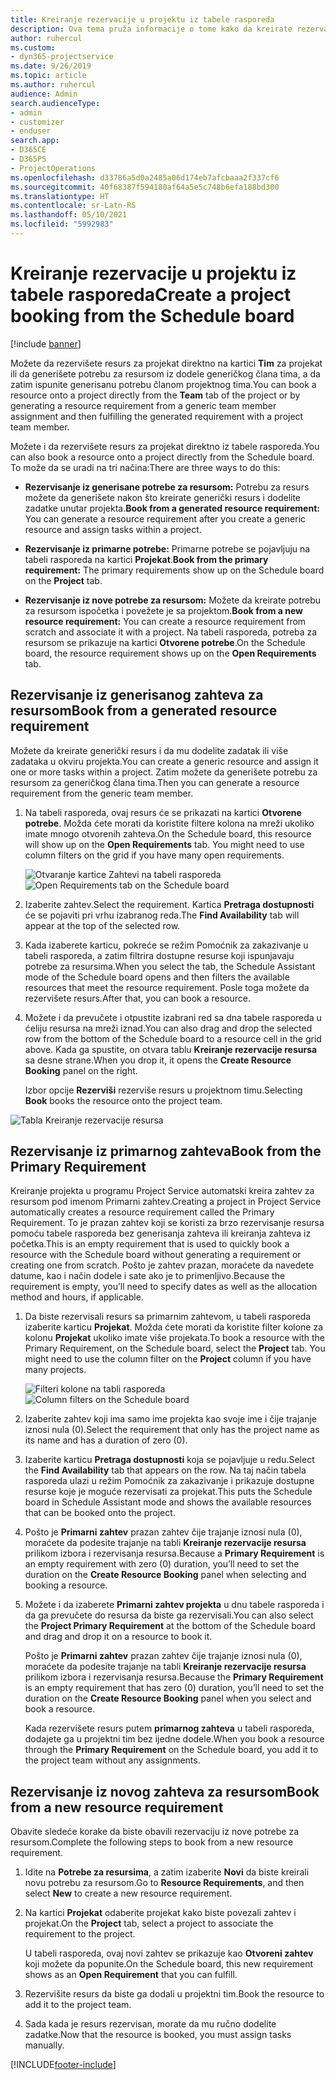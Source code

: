 ```yaml
---
title: Kreiranje rezervacije u projektu iz tabele rasporeda
description: Ova tema pruža informacije o tome kako da kreirate rezervaciju u projektu na tabeli rasporeda.
author: ruhercul
ms.custom:
- dyn365-projectservice
ms.date: 9/26/2019
ms.topic: article
ms.author: ruhercul
audience: Admin
search.audienceType:
- admin
- customizer
- enduser
search.app:
- D365CE
- D365PS
- ProjectOperations
ms.openlocfilehash: d33786a5d0a2485a06d174eb7afcbaaa2f337cf6
ms.sourcegitcommit: 40f68387f594180af64a5e5c748b6efa188bd300
ms.translationtype: HT
ms.contentlocale: sr-Latn-RS
ms.lasthandoff: 05/10/2021
ms.locfileid: "5992983"
---
```

# <a name="create-a-project-booking-from-the-schedule-board"></a><span data-ttu-id="c4cea-103">Kreiranje rezervacije u projektu iz tabele rasporeda</span><span class="sxs-lookup"><span data-stu-id="c4cea-103">Create a project booking from the Schedule board</span></span>

[!include [banner](../includes/psa-now-project-operations.md)]

<span data-ttu-id="c4cea-104">Možete da rezervišete resurs za projekat direktno na kartici **Tim** za projekat ili da generišete potrebu za resursom iz dodele generičkog člana tima, a da zatim ispunite generisanu potrebu članom projektnog tima.</span><span class="sxs-lookup"><span data-stu-id="c4cea-104">You can book a resource onto a project directly from the **Team** tab of the project or by generating a resource requirement from a generic team member assignment and then fulfilling the generated requirement with a project team member.</span></span>

<span data-ttu-id="c4cea-105">Možete i da rezervišete resurs za projekat direktno iz tabele rasporeda.</span><span class="sxs-lookup"><span data-stu-id="c4cea-105">You can also book a resource onto a project directly from the Schedule board.</span></span> <span data-ttu-id="c4cea-106">To može da se uradi na tri načina:</span><span class="sxs-lookup"><span data-stu-id="c4cea-106">There are three ways to do this:</span></span>

- <span data-ttu-id="c4cea-107">**Rezervisanje iz generisane potrebe za resursom:** Potrebu za resurs možete da generišete nakon što kreirate generički resurs i dodelite zadatke unutar projekta.</span><span class="sxs-lookup"><span data-stu-id="c4cea-107">**Book from a generated resource requirement:** You can generate a resource requirement after you create a generic resource and assign tasks within a project.</span></span>

- <span data-ttu-id="c4cea-108">**Rezervisanje iz primarne potrebe:** Primarne potrebe se pojavljuju na tabeli rasporeda na kartici **Projekat**.</span><span class="sxs-lookup"><span data-stu-id="c4cea-108">**Book from the primary requirement:** The primary requirements show up on the Schedule board on the **Project** tab.</span></span> 

- <span data-ttu-id="c4cea-109">**Rezervisanje iz nove potrebe za resursom:** Možete da kreirate potrebu za resursom ispočetka i povežete je sa projektom.</span><span class="sxs-lookup"><span data-stu-id="c4cea-109">**Book from a new resource requirement:** You can create a resource requirement from scratch and associate it with a project.</span></span> <span data-ttu-id="c4cea-110">Na tabeli rasporeda, potreba za resursom se prikazuje na kartici **Otvorene potrebe**.</span><span class="sxs-lookup"><span data-stu-id="c4cea-110">On the Schedule board, the resource requirement shows up on the **Open Requirements** tab.</span></span>

## <a name="book-from-a-generated-resource-requirement"></a><span data-ttu-id="c4cea-111">Rezervisanje iz generisanog zahteva za resursom</span><span class="sxs-lookup"><span data-stu-id="c4cea-111">Book from a generated resource requirement</span></span>

<span data-ttu-id="c4cea-112">Možete da kreirate generički resurs i da mu dodelite zadatak ili više zadataka u okviru projekta.</span><span class="sxs-lookup"><span data-stu-id="c4cea-112">You can create a generic resource and assign it one or more tasks within a project.</span></span> <span data-ttu-id="c4cea-113">Zatim možete da generišete potrebu za resursom za generičkog člana tima.</span><span class="sxs-lookup"><span data-stu-id="c4cea-113">Then you can generate a resource requirement from the generic team member.</span></span> 

1.  <span data-ttu-id="c4cea-114">Na tabeli rasporeda, ovaj resurs će se prikazati na kartici **Otvorene potrebe**. Možda ćete morati da koristite filtere kolona na mreži ukoliko imate mnogo otvorenih zahteva.</span><span class="sxs-lookup"><span data-stu-id="c4cea-114">On the Schedule board, this resource will show up on the **Open Requirements** tab. You might need to use column filters on the grid if you have many open requirements.</span></span> 

    <span data-ttu-id="c4cea-115">![Otvaranje kartice Zahtevi na tabeli rasporeda](media/FAQ-Project-Booking-Schedule-Board-1.png "Snimak ekrana tabele rezervacija i dodela")</span><span class="sxs-lookup"><span data-stu-id="c4cea-115">![Open Requirements tab on the Schedule board](media/FAQ-Project-Booking-Schedule-Board-1.png "Screenshot of bookings and assignments table")</span></span>

2. <span data-ttu-id="c4cea-116">Izaberite zahtev.</span><span class="sxs-lookup"><span data-stu-id="c4cea-116">Select the requirement.</span></span> <span data-ttu-id="c4cea-117">Kartica **Pretraga dostupnosti** će se pojaviti pri vrhu izabranog reda.</span><span class="sxs-lookup"><span data-stu-id="c4cea-117">The **Find Availability** tab will appear at the top of the selected row.</span></span>
 
3. <span data-ttu-id="c4cea-118">Kada izaberete karticu, pokreće se režim Pomoćnik za zakazivanje u tabeli rasporeda, a zatim filtrira dostupne resurse koji ispunjavaju potrebe za resursima.</span><span class="sxs-lookup"><span data-stu-id="c4cea-118">When you select the tab, the Schedule Assistant mode of the Schedule board opens and then filters the available resources that meet the resource requirement.</span></span> <span data-ttu-id="c4cea-119">Posle toga možete da rezervišete resurs.</span><span class="sxs-lookup"><span data-stu-id="c4cea-119">After that, you can book a resource.</span></span>

4. <span data-ttu-id="c4cea-120">Možete i da prevučete i otpustite izabrani red sa dna tabele rasporeda u ćeliju resursa na mreži iznad.</span><span class="sxs-lookup"><span data-stu-id="c4cea-120">You can also drag and drop the selected row from the bottom of the Schedule board to a resource cell in the grid above.</span></span> <span data-ttu-id="c4cea-121">Kada ga spustite, on otvara tablu **Kreiranje rezervacije resursa** sa desne strane.</span><span class="sxs-lookup"><span data-stu-id="c4cea-121">When you drop it, it opens the **Create Resource Booking** panel on the right.</span></span>

    <span data-ttu-id="c4cea-122">Izbor opcije **Rezerviši** rezerviše resurs u projektnom timu.</span><span class="sxs-lookup"><span data-stu-id="c4cea-122">Selecting **Book** books the resource onto the project team.</span></span>

![Tabla Kreiranje rezervacije resursa](media/FAQ-Project-Booking-Schedule-Board-6.png "")
 

## <a name="book-from-the-primary-requirement"></a><span data-ttu-id="c4cea-124">Rezervisanje iz primarnog zahteva</span><span class="sxs-lookup"><span data-stu-id="c4cea-124">Book from the Primary Requirement</span></span>

<span data-ttu-id="c4cea-125">Kreiranje projekta u programu Project Service automatski kreira zahtev za resursom pod imenom Primarni zahtev.</span><span class="sxs-lookup"><span data-stu-id="c4cea-125">Creating a project in Project Service automatically creates a resource requirement called the Primary Requirement.</span></span> <span data-ttu-id="c4cea-126">To je prazan zahtev koji se koristi za brzo rezervisanje resursa pomoću tabele rasporeda bez generisanja zahteva ili kreiranja zahteva iz početka.</span><span class="sxs-lookup"><span data-stu-id="c4cea-126">This is an empty requirement that is used to quickly book a resource with the Schedule board without generating a requirement or creating one from scratch.</span></span> <span data-ttu-id="c4cea-127">Pošto je zahtev prazan, moraćete da navedete datume, kao i način dodele i sate ako je to primenljivo.</span><span class="sxs-lookup"><span data-stu-id="c4cea-127">Because the requirement is empty, you’ll need to specify dates as well as the allocation method and hours, if applicable.</span></span> 

1. <span data-ttu-id="c4cea-128">Da biste rezervisali resurs sa primarnim zahtevom, u tabeli rasporeda izaberite karticu **Projekat**. Možda ćete morati da koristite filter kolone za kolonu **Projekat** ukoliko imate više projekata.</span><span class="sxs-lookup"><span data-stu-id="c4cea-128">To book a resource with the Primary Requirement, on the Schedule board, select the **Project** tab. You might need to use the column filter on the **Project** column if you have many projects.</span></span>

   <span data-ttu-id="c4cea-129">![Filteri kolone na tabli rasporeda](media/FAQ-Project-Booking-Schedule-Board-2.png "Snimak ekrana tabele rezervacija i dodela")</span><span class="sxs-lookup"><span data-stu-id="c4cea-129">![Column filters on the Schedule board](media/FAQ-Project-Booking-Schedule-Board-2.png "Screenshot of bookings and assignments table")</span></span>

2. <span data-ttu-id="c4cea-130">Izaberite zahtev koji ima samo ime projekta kao svoje ime i čije trajanje iznosi nula (0).</span><span class="sxs-lookup"><span data-stu-id="c4cea-130">Select the requirement that only has the project name as its name and has a duration of zero (0).</span></span>

3. <span data-ttu-id="c4cea-131">Izaberite karticu **Pretraga dostupnosti** koja se pojavljuje u redu.</span><span class="sxs-lookup"><span data-stu-id="c4cea-131">Select the **Find Availability** tab that appears on the row.</span></span> <span data-ttu-id="c4cea-132">Na taj način tabela rasporeda ulazi u režim Pomoćnik za zakazivanje i prikazuje dostupne resurse koje je moguće rezervisati za projekat.</span><span class="sxs-lookup"><span data-stu-id="c4cea-132">This puts the Schedule board in Schedule Assistant mode and shows the available resources that can be booked onto the project.</span></span>

4. <span data-ttu-id="c4cea-133">Pošto je **Primarni zahtev** prazan zahtev čije trajanje iznosi nula (0), moraćete da podesite trajanje na tabli **Kreiranje rezervacije resursa** prilikom izbora i rezervisanja resursa.</span><span class="sxs-lookup"><span data-stu-id="c4cea-133">Because a **Primary Requirement** is an empty requirement with zero (0) duration, you’ll need to set the duration on the **Create Resource Booking** panel when selecting and booking a resource.</span></span>

5. <span data-ttu-id="c4cea-134">Možete i da izaberete **Primarni zahtev projekta** u dnu tabele rasporeda i da ga prevučete do resursa da biste ga rezervisali.</span><span class="sxs-lookup"><span data-stu-id="c4cea-134">You can also select the **Project Primary Requirement** at the bottom of the Schedule board and drag and drop it on a resource to book it.</span></span>
 
    <span data-ttu-id="c4cea-135">Pošto je **Primarni zahtev** prazan zahtev čije trajanje iznosi nula (0), moraćete da podesite trajanje na tabli **Kreiranje rezervacije resursa** prilikom izbora i rezervisanja resursa.</span><span class="sxs-lookup"><span data-stu-id="c4cea-135">Because the **Primary Requirement** is an empty requirement that has zero (0) duration, you’ll need to set the duration on the **Create Resource Booking** panel when you select and book a resource.</span></span>
 
    <span data-ttu-id="c4cea-136">Kada rezervišete resurs putem **primarnog zahteva** u tabeli rasporeda, dodajete ga u projektni tim bez ijedne dodele.</span><span class="sxs-lookup"><span data-stu-id="c4cea-136">When you book a resource through the **Primary Requirement** on the Schedule board, you add it to the project team without any assignments.</span></span>
 
## <a name="book-from-a-new-resource-requirement"></a><span data-ttu-id="c4cea-137">Rezervisanje iz novog zahteva za resursom</span><span class="sxs-lookup"><span data-stu-id="c4cea-137">Book from a new resource requirement</span></span>
<span data-ttu-id="c4cea-138">Obavite sledeće korake da biste obavili rezervaciju iz nove potrebe za resursom.</span><span class="sxs-lookup"><span data-stu-id="c4cea-138">Complete the following steps to book from a new resource requirement.</span></span> 

1. <span data-ttu-id="c4cea-139">Idite na **Potrebe za resursima**, a zatim izaberite **Novi** da biste kreirali novu potrebu za resursom.</span><span class="sxs-lookup"><span data-stu-id="c4cea-139">Go to **Resource Requirements**, and then select **New** to create a new resource requirement.</span></span>

2. <span data-ttu-id="c4cea-140">Na kartici **Projekat** odaberite projekat kako biste povezali zahtev i projekat.</span><span class="sxs-lookup"><span data-stu-id="c4cea-140">On the **Project** tab, select a project to associate the requirement to the project.</span></span>
 
    <span data-ttu-id="c4cea-141">U tabeli rasporeda, ovaj novi zahtev se prikazuje kao **Otvoreni zahtev** koji možete da popunite.</span><span class="sxs-lookup"><span data-stu-id="c4cea-141">On the Schedule board, this new requirement shows as an **Open Requirement** that you can fulfill.</span></span>

3. <span data-ttu-id="c4cea-142">Rezervišite resurs da biste ga dodali u projektni tim.</span><span class="sxs-lookup"><span data-stu-id="c4cea-142">Book the resource to add it to the project team.</span></span>

4. <span data-ttu-id="c4cea-143">Sada kada je resurs rezervisan, morate da mu ručno dodelite zadatke.</span><span class="sxs-lookup"><span data-stu-id="c4cea-143">Now that the resource is booked, you must assign tasks manually.</span></span>



[!INCLUDE[footer-include](../includes/footer-banner.md)]